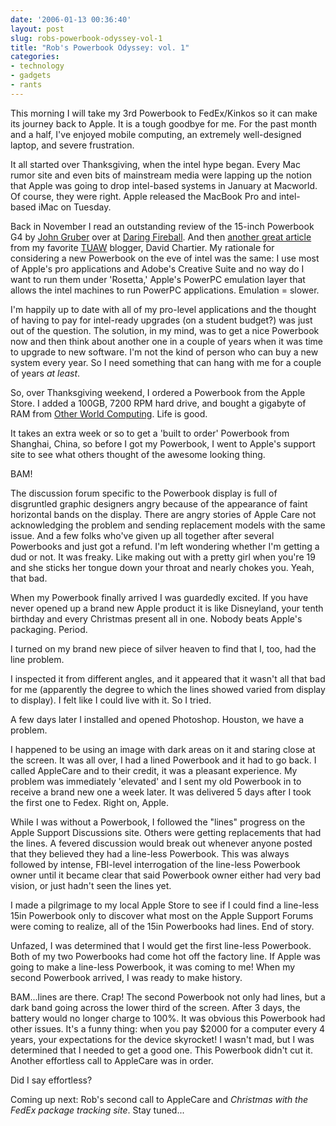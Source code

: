 ```yaml
---
date: '2006-01-13 00:36:40'
layout: post
slug: robs-powerbook-odyssey-vol-1
title: "Rob's Powerbook Odyssey: vol. 1"
categories:
- technology
- gadgets
- rants
---
```


This morning I will take my 3rd Powerbook to FedEx/Kinkos so it can make its journey back to Apple. It is a tough goodbye for me. For the past month and a half, I've enjoyed mobile computing, an extremely well-designed laptop, and severe frustration.

It all started over Thanksgiving, when the intel hype began. Every Mac rumor site and even bits of mainstream media were lapping up the notion that Apple was going to drop intel-based systems in January at Macworld. Of course, they were right. Apple released the MacBook Pro and intel-based iMac on Tuesday.

Back in November I read an outstanding review of the 15-inch Powerbook G4 by [John Gruber](http://daringfireball.net/2005/11/full_metal_jacket) over at [Daring Fireball](http://daringfireball.net/). And then [another great article](http://tuaw.com/2005/12/03/on-a-new-hi-res-15-powerbook/) from my favorite [TUAW](http://tuaw.com/2005/12/03/on-a-new-hi-res-15-powerbook/) blogger, David Chartier. My rationale for considering a new Powerbook on the eve of intel was the same: I use most of Apple's pro applications and Adobe's Creative Suite and no way do I want to run them under 'Rosetta,' Apple's PowerPC emulation layer that allows the intel machines to run PowerPC applications. Emulation = slower.

I'm happily up to date with all of my pro-level applications and the thought of having to pay for intel-ready upgrades (on a student budget?) was just out of the question. The solution, in my mind, was to get a nice Powerbook now and then think about another one in a couple of years when it was time to upgrade to new software. I'm not the kind of person who can buy a new system every year. So I need something that can hang with me for a couple of years _at least_.

So, over Thanksgiving weekend, I ordered a Powerbook from the Apple Store. I added a 100GB, 7200 RPM hard drive, and bought a gigabyte of RAM from [Other World Computing](http://macsales.com/). Life is good.

It takes an extra week or so to get a 'built to order' Powerbook from Shanghai, China, so before I got my Powerbook, I went to Apple's support site to see what others thought of the  awesome looking thing.

BAM!

The discussion forum specific to the Powerbook display is full of disgruntled graphic designers angry because of the appearance of faint horizontal bands on the display. There are angry stories of Apple Care not acknowledging the problem and sending replacement models with the same issue. And a few folks who've given up all together after several Powerbooks and just got a refund. I'm left wondering whether I'm getting a dud or not. It was freaky. Like making out with a pretty girl when you're 19 and she sticks her tongue down your throat and nearly chokes you. Yeah, that bad.

When my Powerbook finally arrived I was guardedly excited. If you have never opened up a brand new Apple product it is like Disneyland, your tenth birthday and every Christmas  present all in one. Nobody beats Apple's packaging. Period.

I turned on my brand new piece of silver heaven to find that I, too, had the line problem.

I inspected it from different angles, and it appeared that it wasn't all that bad for me (apparently the degree to which the lines showed varied from display to display). I felt like I could live with it. So I tried.

A few days later I installed and opened Photoshop. Houston, we have a problem.

I happened to be using an image with dark areas on it and staring close at the screen. It was all over, I had a lined Powerbook and it had to go back. I called AppleCare and to their credit, it was a pleasant experience. My problem was immediately 'elevated' and I sent my old Powerbook in to receive a brand new one a week later. It was delivered 5 days after I took the first one to Fedex. Right on, Apple.

While I was without a Powerbook, I followed the "lines" progress on the Apple Support Discussions site. Others were getting replacements that had the lines. A fevered discussion would break out whenever anyone posted that they believed they had a line-less Powerbook. This was always followed by intense, FBI-level interrogation of the line-less Powerbook owner until it became clear that said Powerbook owner either had very bad vision, or just hadn't seen the lines yet.

I made a pilgrimage to my local Apple Store to see if I could find a line-less 15in Powerbook only to discover what most on the Apple Support Forums were coming to realize, all of the 15in Powerbooks had lines. End of story.

Unfazed, I was determined that I would get the first line-less Powerbook. Both of my two Powerbooks had come hot off the factory line. If Apple was going to make a line-less Powerbook, it was coming to me! When my second Powerbook arrived, I was ready to make history.

BAM...lines are there. Crap!
The second Powerbook not only had lines, but a dark band going across the lower third of the screen. After 3 days, the battery would no longer charge to 100%. It was obvious this Powerbook had other issues. It's a funny thing: when you pay $2000 for a computer every 4 years, your expectations for the device skyrocket! I wasn't mad, but I was determined that I needed to get a good one. This Powerbook didn't cut it. Another effortless call to AppleCare was in order.

Did I say effortless?

Coming up next: Rob's second call to AppleCare and _Christmas with the FedEx package tracking site_. Stay tuned...
